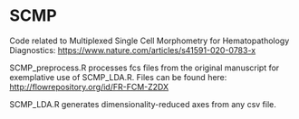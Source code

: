 # SCMP
Code related to Multiplexed Single Cell Morphometry for Hematopathology Diagnostics:
https://www.nature.com/articles/s41591-020-0783-x

SCMP_preprocess.R processes fcs files from the original manuscript for exemplative use of SCMP_LDA.R.
Files can be found here: http://flowrepository.org/id/FR-FCM-Z2DX

SCMP_LDA.R generates dimensionality-reduced axes from any csv file.
